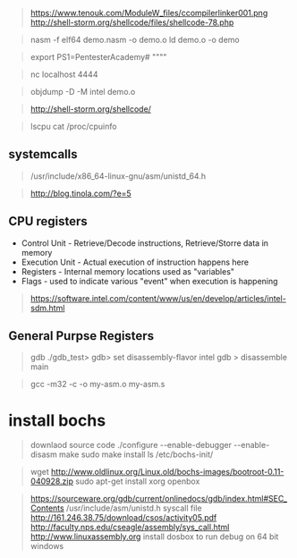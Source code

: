 > https://www.tenouk.com/ModuleW_files/ccompilerlinker001.png
> http://shell-storm.org/shellcode/files/shellcode-78.php

> nasm -f elf64 demo.nasm -o demo.o
> ld demo.o -o demo

> export PS1=PentesterAcademy# """"

> nc localhost 4444


> objdump -D -M intel demo.o


> http://shell-storm.org/shellcode/

> lscpu
> cat /proc/cpuinfo


## systemcalls

> /usr/include/x86_64-linux-gnu/asm/unistd_64.h

> http://blog.tinola.com/?e=5

## CPU registers

+ Control Unit - Retrieve/Decode instructions, Retrieve/Storre data in memory
+ Execution Unit - Actual execution of instruction happens here
+ Registers - Internal memory locations used as "variables"
+ Flags - used to indicate various "event" when execution is happening

> https://software.intel.com/content/www/us/en/develop/articles/intel-sdm.html

## General Purpse Registers


> gdb ./gdb_test>
> gdb> set disassembly-flavor intel
> gdb > disassemble main

> gcc -m32 -c -o my-asm.o my-asm.s

# install bochs

> downlaod source code
> ./configure --enable-debugger --enable-disasm
> make
> sudo make install
> ls /etc/bochs-init/

> wget http://www.oldlinux.org/Linux.old/bochs-images/bootroot-0.11-040928.zip
> sudo apt-get install xorg openbox

> https://sourceware.org/gdb/current/onlinedocs/gdb/index.html#SEC_Contents
> /usr/include/asm/unistd.h  syscall file 
> http://161.246.38.75/download/csos/activity05.pdf
> http://faculty.nps.edu/cseagle/assembly/sys_call.html
> http://www.linuxassembly.org
> install dosbox to run debug  on 64 bit windows
